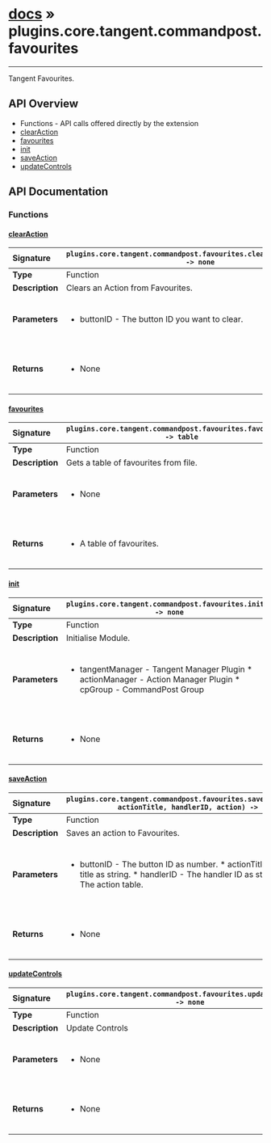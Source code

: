 # [docs](index.md) » plugins.core.tangent.commandpost.favourites
---

Tangent Favourites.

## API Overview
* Functions - API calls offered directly by the extension
 * [clearAction](#clearaction)
 * [favourites](#favourites)
 * [init](#init)
 * [saveAction](#saveaction)
 * [updateControls](#updatecontrols)

## API Documentation

### Functions

#### [clearAction](#clearaction)
| <span style="float: left;">**Signature**</span> | <span style="float: left;">`plugins.core.tangent.commandpost.favourites.clearAction(buttonID) -> none` </span>                                                          |
| -----------------------------------------------------|---------------------------------------------------------------------------------------------------------|
| **Type**                                             | Function                                                                                         |
| **Description**                                      | Clears an Action from Favourites.                                                                                         |
| **Parameters**                                       | <ul><br /><li>buttonID - The button ID you want to clear.</li><br /></ul>                                        |
| **Returns**                                          | <ul><br /><li>None</li><br /></ul>                                           |

#### [favourites](#favourites)
| <span style="float: left;">**Signature**</span> | <span style="float: left;">`plugins.core.tangent.commandpost.favourites.favourites() -> table` </span>                                                          |
| -----------------------------------------------------|---------------------------------------------------------------------------------------------------------|
| **Type**                                             | Function                                                                                         |
| **Description**                                      | Gets a table of favourites from file.                                                                                         |
| **Parameters**                                       | <ul><br /><li>None</li><br /></ul>                                        |
| **Returns**                                          | <ul><br /><li>A table of favourites.</li><br /></ul>                                           |

#### [init](#init)
| <span style="float: left;">**Signature**</span> | <span style="float: left;">`plugins.core.tangent.commandpost.favourites.init() -> none` </span>                                                          |
| -----------------------------------------------------|---------------------------------------------------------------------------------------------------------|
| **Type**                                             | Function                                                                                         |
| **Description**                                      | Initialise Module.                                                                                         |
| **Parameters**                                       | <ul><br /><li>tangentManager - Tangent Manager Plugin * actionManager - Action Manager Plugin * cpGroup - CommandPost Group</li><br /></ul>                                        |
| **Returns**                                          | <ul><br /><li>None</li><br /></ul>                                           |

#### [saveAction](#saveaction)
| <span style="float: left;">**Signature**</span> | <span style="float: left;">`plugins.core.tangent.commandpost.favourites.saveAction(buttonID, actionTitle, handlerID, action) -> none` </span>                                                          |
| -----------------------------------------------------|---------------------------------------------------------------------------------------------------------|
| **Type**                                             | Function                                                                                         |
| **Description**                                      | Saves an action to Favourites.                                                                                         |
| **Parameters**                                       | <ul><br /><li>buttonID - The button ID as number. * actionTitle - The action title as string. * handlerID - The handler ID as string. * action - The action table.</li><br /></ul>                                        |
| **Returns**                                          | <ul><br /><li>None</li><br /></ul>                                           |

#### [updateControls](#updatecontrols)
| <span style="float: left;">**Signature**</span> | <span style="float: left;">`plugins.core.tangent.commandpost.favourites.updateControls() -> none` </span>                                                          |
| -----------------------------------------------------|---------------------------------------------------------------------------------------------------------|
| **Type**                                             | Function                                                                                         |
| **Description**                                      | Update Controls                                                                                         |
| **Parameters**                                       | <ul><br /><li>None</li><br /></ul>                                        |
| **Returns**                                          | <ul><br /><li>None</li><br /></ul>                                           |

